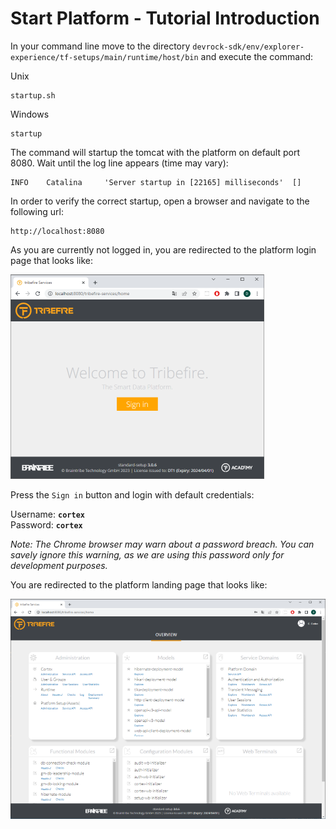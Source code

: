# Start Platform - Tutorial Introduction

In your command line move to the directory `devrock-sdk/env/explorer-experience/tf-setups/main/runtime/host/bin` and execute the command:

Unix
```cli
startup.sh
```
Windows
```cli
startup
```

The command will startup the tomcat with the platform on default port 8080. Wait until the log line appears (time may vary):

```plain
INFO    Catalina     'Server startup in [22165] milliseconds'  []
```

In order to verify the correct startup, open a browser and navigate to the following url:

```plain
http://localhost:8080
```

As you are currently not logged in, you are redirected to the platform login page that looks like:

![Login Page](../../images/login-page.png)

Press the `Sign in` button and login with default credentials:

Username: __`cortex`__   
Password: __`cortex`__

_Note: The Chrome browser may warn about a password breach. You can savely ignore this warning, as we are using this password only for development purposes._

You are redirected to the platform landing page that looks like:

![Landing Page](../../images/landing-page.png)
